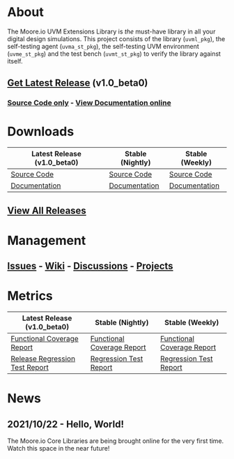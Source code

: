 # About
The Moore.io UVM Extensions Library is *the* must-have library in all your digital design simulations.  This project consists of the library (`uvml_pkg`), the self-testing agent (`uvma_st_pkg`), the self-testing UVM environment (`uvme_st_pkg`) and the test bench (`uvmt_st_pkg`) to verify the library against itself.


## [Get Latest Release](TODO) (v1.0_beta0)
### [Source Code only](TODO) - [View Documentation online](TODO)


# Downloads

| Latest Release (v1.0_beta0) | Stable (Nightly) | Stable (Weekly) |
| --------------------- | ---------------- | --------------- |
| [Source Code](TODO) | [Source Code](TODO) | [Source Code](TODO) |
| [Documentation](TODO) | [Documentation](TODO) | [Documentation](TODO) |

## [View All Releases](TODO)


# Management
## [Issues](https://github.com/Datum-Technology-Corporation/uvml/issues) - [Wiki](https://github.com/Datum-Technology-Corporation/uvml/wiki) - [Discussions](https://github.com/Datum-Technology-Corporation/uvml/discussions) - [Projects](https://github.com/Datum-Technology-Corporation/uvml/projects)


# Metrics

| Latest Release (v1.0_beta0) | Stable (Nightly) | Stable (Weekly) |
| --------------------- | ---------------- | --------------- |
| [Functional Coverage Report](TODO) | [Functional Coverage Report](TODO) | [Functional Coverage Report](TODO) |
| [Release Regression Test Report](TODO) | [Regression Test Report](TODO) | [Regression Test Report](TODO) |


# News
## 2021/10/22 - Hello, World!
The Moore.io Core Libraries are being brought online for the very first time. Watch this space in the near future!
